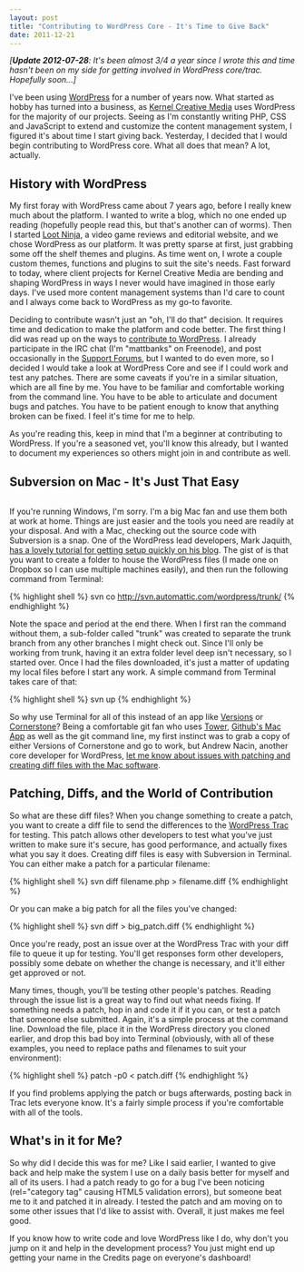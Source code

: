 ```yaml
---
layout: post
title: "Contributing to WordPress Core - It's Time to Give Back"
date: 2011-12-21
---
```


<p class="intro"><em>[<strong>Update 2012-07-28</strong>: It's been almost 3/4 a year since I wrote this and time hasn't been on my side for getting involved in WordPress core/trac. Hopefully soon...]</em><p>

I've been using [WordPress][wordpress] for a number of years now. What started as hobby has turned into a business, as [Kernel Creative Media][kernel] uses WordPress for the majority of our projects. Seeing as I'm constantly writing PHP, CSS and JavaScript to extend and customize the content management system, I figured it's about time I start giving back. Yesterday, I decided that I would begin contributing to WordPress core. What all does that mean? A lot, actually.

## History with WordPress

My first foray with WordPress came about 7 years ago, before I really knew much about the platform. I wanted to write a blog, which no one ended up reading (hopefully people read this, but that's another can of worms). Then I started [Loot Ninja][lootninja], a video game reviews and editorial website, and we chose WordPress as our platform. It was pretty sparse at first, just grabbing some off the shelf themes and plugins. As time went on, I wrote a couple custom themes, functions and plugins to suit the site's needs. Fast forward to today, where client projects for Kernel Creative Media are bending and shaping WordPress in ways I never would have imagined in those early days. I've used more content management systems than I'd care to count and I always come back to WordPress as my go-to favorite.

Deciding to contribute wasn't just an "oh, I'll do that" decision. It requires time and dedication to make the platform and code better. The first thing I did was read up on the ways to [contribute to WordPress][codex-contributing]. I already participate in the IRC chat (I'm "mattbanks" on Freenode), and post occasionally in the [Support Forums][wp-support], but I wanted to do even more, so I decided I would take a look at WordPress Core and see if I could work and test any patches. There are some caveats if you're in a similar situation, which are all fine by me. You have to be familiar and comfortable working from the command line. You have to be able to articulate and document bugs and patches. You have to be patient enough to know that anything broken can be fixed. I feel it's time for me to help.

As you're reading this, keep in mind that I'm a beginner at contributing to WordPress. If you're a seasoned vet, you'll know this already, but I wanted to document my experiences so others might join in and contribute as well.

## Subversion on Mac - It's Just That Easy

<img src="{{ '/assets/img/posts/Mac-Terminal-Subversion-screenshot.jpg' | prepend: site.baseurl }}" alt="" />

If you're running Windows, I'm sorry. I'm a big Mac fan and use them both at work at home. Things are just easier and the tools you need are readily at your disposal. And with a Mac, checking out the source code with Subversion is a snap. One of the WordPress lead developers, Mark Jaquith, [has a lovely tutorial for getting setup quickly on his blog][jaquith]. The gist of is that you want to create a folder to house the WordPress files (I made one on Dropbox so I can use multiple machines easily), and then run the following command from Terminal:

{% highlight shell %}
svn co http://svn.automattic.com/wordpress/trunk/
{% endhighlight %}

Note the space and period at the end there. When I first ran the command without them, a sub-folder called "trunk" was created to separate the trunk branch from any other branches I might check out. Since I'll only be working from trunk, having it an extra folder level deep isn't necessary, so I started over. Once I had the files downloaded, it's just a matter of updating my local files before I start any work. A simple command from Terminal takes care of that:

{% highlight shell %}
svn up
{% endhighlight %}

So why use Terminal for all of this instead of an app like [Versions][versions] or [Cornerstone][cornerstone]? Being a comfortable git fan who uses [Tower][tower], [Github's Mac App][github-mac] as well as the git command line, my first instinct was to grab a copy of either Versions of Cornerstone and go to work, but Andrew Nacin, another core developer for WordPress, [let me know about issues with patching and creating diff files with the Mac software][nacin].

## Patching, Diffs, and the World of Contribution

So what are these diff files? When you change something to create a patch, you want to create a diff file to send the differences to the [WordPress Trac][wp-trac] for testing. This patch allows other developers to test what you've just written to make sure it's secure, has good performance, and actually fixes what you say it does. Creating diff files is easy with Subversion in Terminal. You can either make a patch for a particular filename:

{% highlight shell %}
svn diff filename.php > filename.diff
{% endhighlight %}

Or you can make a big patch for all the files you've changed:

{% highlight shell %}
svn diff > big_patch.diff
{% endhighlight %}

Once you're ready, post an issue over at the WordPress Trac with your diff file to queue it up for testing. You'll get responses form other developers, possibly some debate on whether the change is necessary, and it'll either get approved or not.

Many times, though, you'll be testing other people's patches. Reading through the issue list is a great way to find out what needs fixing. If something needs a patch, hop in and code it if it you can, or test a patch that someone else submitted. Again, it's a simple process at the command line. Download the file, place it in the WordPress directory you cloned earlier, and drop this bad boy into Terminal (obviously, with all of these examples, you need to replace paths and filenames to suit your environment):

{% highlight shell %}
patch -p0 < patch.diff
{% endhighlight %}

If you find problems applying the patch or bugs afterwards, posting back in Trac lets everyone know. It's a fairly simple process if you're comfortable with all of the tools.

## What's in it for Me?

So why did I decide this was for me? Like I said earlier, I wanted to give back and help make the system I use on a daily basis better for myself and all of its users. I had a patch ready to go for a bug I've been noticing (rel="category tag" causing HTML5 validation errors), but someone beat me to it and patched it in already. I tested the patch and am moving on to some other issues that I'd like to assist with. Overall, it just makes me feel good.

If you know how to write code and love WordPress like I do, why don't you jump on it and help in the development process? You just might end up getting your name in the Credits page on everyone's dashboard!

[wordpress]: http://www.wordpress.org
[kernel]: http://www.kernelcreativemedia.com
[lootninja]: http://www.loot-ninja.com
[codex-contributing]: http://codex.wordpress.org/Contributing_to_WordPress
[wp-support]: http://www.wordpress.org/support
[jaquith]: http://markjaquith.wordpress.com/2005/11/02/my-wordpress-toolbox/
[versions]: http://versionsapp.com/
[cornerstone]: http://www.zennaware.com/cornerstone/index.php
[tower]: http://www.git-tower.com/
[github-mac]: http://mac.github.com/
[nacin]: https://twitter.com/nacin/status/145305649788628992
[wp-trac]: http://trac.wordpress.org/
